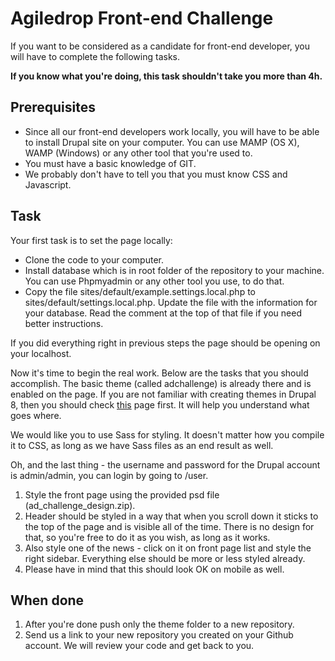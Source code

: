<h1>Agiledrop Front-end Challenge</h1>
<p>If you want to be considered as a candidate for front-end developer, you will have to complete the following tasks.</p>
<p><strong>If you know what you're doing, this task shouldn't take you more than 4h.</strong></p>
<h2>Prerequisites</h2>
<ul>
<li>Since all our front-end developers work locally, you will have to be able to install Drupal site on your computer. You can use MAMP (OS X), WAMP (Windows) or any other tool that you're used to.</li>
<li>You must have a basic knowledge of GIT.</li>
<li>We probably don't have to tell you that you must know CSS and Javascript.</li>
</ul>
<h2>Task</h2>
<p>Your first task is to set the page locally:
<ul>
<li>Clone the code to your computer.</li>
<li>Install database which is in root folder of the repository to your machine. You can use Phpmyadmin or any other tool you use, to do that.</li>
<li>Copy the file sites/default/example.settings.local.php to sites/default/settings.local.php. Update the file with the information for your database. Read the comment at the top of that file if you need better instructions.</li>
</ul>
<p>If you did everything right in previous steps the page should be opening on your localhost.</p>
<p>Now it's time to begin the real work. Below are the tasks that you should accomplish. The basic theme (called adchallenge) is already there and is enabled on the page. If you are not familiar with creating themes in Drupal 8, then you should check <a href="https://www.drupal.org/docs/8/theming-drupal-8/drupal-8-theme-folder-structure" target="_blank">this</a> page first. It will help you understand what goes where.</p>
<p>We would like you to use Sass for styling. It doesn't matter how you compile it to CSS, as long as we have Sass files as an end result as well.</p>
<p>Oh, and the last thing - the username and password for the Drupal account is admin/admin, you can login by going to /user.</p>
<ol>
<li>Style the front page using the provided psd file (ad_challenge_design.zip).</li>
<li>Header should be styled in a way that when you scroll down it sticks to the top of the page and is visible all of the time. There is no design for that, so you're free to do it as you wish, as long as it works.</li>
<li>Also style one of the news - click on it on front page list and style the right sidebar. Everything else should be more or less styled already.</li>
<li>Please have in mind that this should look OK on mobile as well.</li>
</ol>
<h2>When done</h2>
<ol>
<li>After you're done push only the theme folder to a new repository.</li>
<li>Send us a link to your new repository you created on your Github account. We will review your code and get back to you.</li>
</ol>
